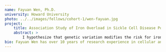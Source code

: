 ```yaml
---
name: Fayuan Wen, Ph.D.
university: Howard University
photo: ../../images/fellows/cohort-1/wen-fayuan.jpg
project:
    title: Association Study of Iron Overload in Sickle Cell Disease Population Using NHLBI WGS from TOPMed
    abstract: >
        I hypothesize that genetic variation modifies the risk for iron overload in sickle cell patients (SCD) and will seek to validate previously identified mutation and identify novel genetic markers of iron overload. I will identify rare variants in the whole genome sequencing data that are associated with iron overload by performing whole genome sequencing (WGS) association analyses in the Howard PUSH SCD, REDS-III Brazil SCD, OMG SCD, and Walk PHaSST SCD studies which are supported by the Trans-Omics for Precision Medicine (TOPMed) program, sponsored by the National Institutes of Health (NIH), National Heart, Lung and Blood Institute (NHLBI).
bio: Fayuan Wen has over 10 years of research experience in cellular and molecular biology with a specific training and expertise in bioinformatics data analysis for next-generation sequencing (NGS) including RNA-seq and Whole Genome Sequencing (WGS). During her PhD study and post-doc training, she developed the methodology and performed bioinformatics analysis of the proposed research in different areas, including whole genome sequencing analysis of sickle cell disease and host and virus interaction and cells’ transcriptional response to chemical treatment. Wen’s current research focuses on identifying novel genetic markers of iron overload in sickle cell disease patients in the TOPMed WGS project.
---
```


